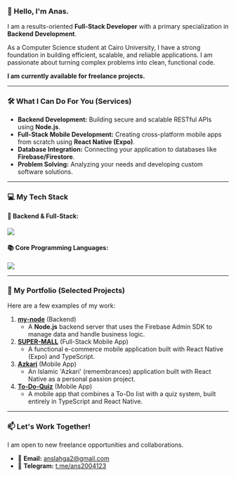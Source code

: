 ### 👋 Hello, I'm Anas.

I am a results-oriented **Full-Stack Developer** with a primary specialization in **Backend Development**.

As a Computer Science student at Cairo University, I have a strong foundation in building efficient, scalable, and reliable applications. I am passionate about turning complex problems into clean, functional code.

**I am currently available for freelance projects.**

---

### 🛠️ What I Can Do For You (Services)

* **Backend Development:** Building secure and scalable RESTful APIs using **Node.js**.
* **Full-Stack Mobile Development:** Creating cross-platform mobile apps from scratch using **React Native (Expo)**.
* **Database Integration:** Connecting your application to databases like **Firebase/Firestore**.
* **Problem Solving:** Analyzing your needs and developing custom software solutions.

---

### 💻 My Tech Stack

#### 🚀 Backend & Full-Stack:
<p align="left">
  <img src="https://skillicons.dev/icons?i=nodejs,firebase,js,ts,react,expo,html,css" />
</p>

#### 📚 Core Programming Languages:
<p align="left">
  <img src="https://skillicons.dev/icons?i=java,cplusplus,python,lua" />
</p>

---

### 🌟 My Portfolio (Selected Projects)

Here are a few examples of my work:

1.  **[my-node](https://github.com/ANAS-2004-Cu/my-node)** (Backend)
    * A **Node.js** backend server that uses the Firebase Admin SDK to manage data and handle business logic.
2.  **[SUPER-MALL](https://github.com/ANAS-2004-Cu/SUPER-MALL)** (Full-Stack Mobile App)
    * A functional e-commerce mobile application built with React Native (Expo) and TypeScript.
3.  **[Azkari](https://github.com/ANAS-2004-Cu/Azkari)** (Mobile App)
    * An Islamic 'Azkari' (remembrances) application built with React Native as a personal passion project.
4.  **[To-Do-Quiz](https://github.com/ANAS-2004-Cu/To-Do-Quiz)** (Mobile App)
    * A mobile app that combines a To-Do list with a quiz system, built entirely in TypeScript and React Native.

---

### 📫 Let's Work Together!

I am open to new freelance opportunities and collaborations.

-   📧 **Email:** [anslahga2@gmail.com](mailto:anslahga2@gmail.com)
-   💬 **Telegram:** [t.me/ans2004123](https://t.me/ans2004123)
